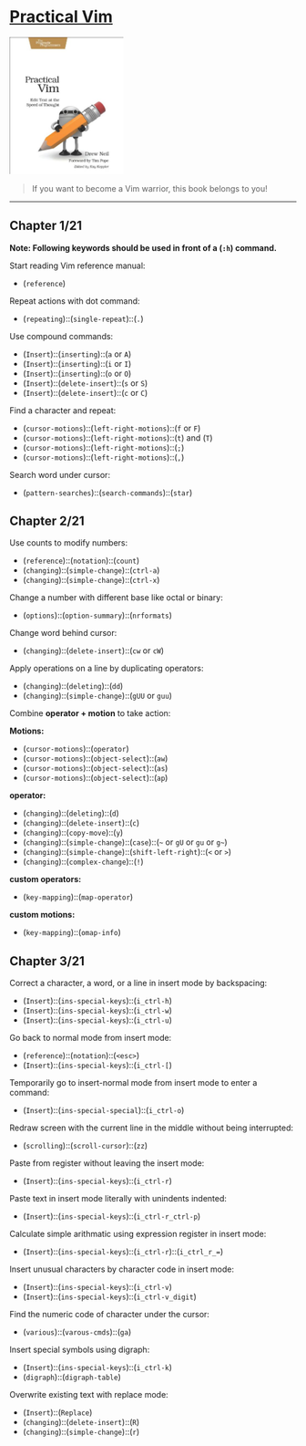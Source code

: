 # [Practical Vim](https://www.amazon.com/Practical-Vim-Thought-Pragmatic-Programmers/dp/1934356980/ref=sr_1_3?crid=3U5TSBECCZ34&keywords=practical+vim&qid=1659248704&sprefix=practical+%2Caps%2C654&sr=8-3)
<img alt="9781934356982" src="../covers/9781934356982.jpg" width="200"/>

> If you want to become a Vim warrior, this book belongs to you!

- - -

## Chapter 1/21

**Note: Following keywords should be used in front of a (`:h`) command.**

Start reading Vim reference manual:

* (`reference`)

Repeat actions with dot command:

* (`repeating`)::(`single-repeat`)::(`.`)

Use compound commands:

* (`Insert`)::(`inserting`)::(`a` or `A`)
* (`Insert`)::(`inserting`)::(`i` or `I`)
* (`Insert`)::(`inserting`)::(`o` or `O`)
* (`Insert`)::(`delete-insert`)::(`s` or `S`)
* (`Insert`)::(`delete-insert`)::(`c` or `C`)

Find a character and repeat:

* (`cursor-motions`)::(`left-right-motions`)::(`f` or `F`)
* (`cursor-motions`)::(`left-right-motions`)::(`t`) and (`T`)
* (`cursor-motions`)::(`left-right-motions`)::(`;`)
* (`cursor-motions`)::(`left-right-motions`)::(`,`)

Search word under cursor:

* (`pattern-searches`)::(`search-commands`)::(`star`)

## Chapter 2/21

Use counts to modify numbers:

* (`reference`)::(`notation`)::(`count`)
* (`changing`)::(`simple-change`)::(`ctrl-a`)
* (`changing`)::(`simple-change`)::(`ctrl-x`)

Change a number with different base like octal or binary:

* (`options`)::(`option-summary`)::(`nrformats`)

Change word behind cursor:

* (`changing`)::(`delete-insert`)::(`cw` or `cW`)

Apply operations on a line by duplicating operators:

* (`changing`)::(`deleting`)::(`dd`)
* (`changing`)::(`simple-change`)::(`gUU` or `guu`)

Combine **operator + motion** to take action:

**Motions:**

* (`cursor-motions`)::(`operator`)
* (`cursor-motions`)::(`object-select`)::(`aw`)
* (`cursor-motions`)::(`object-select`)::(`as`)
* (`cursor-motions`)::(`object-select`)::(`ap`)

**operator:**

* (`changing`)::(`deleting`)::(`d`)
* (`changing`)::(`delete-insert`)::(`c`)
* (`changing`)::(`copy-move`)::(`y`)
* (`changing`)::(`simple-change`)::(`case`)::(`~` or `gU` or `gu` or `g~`)
* (`changing`)::(`simple-change`)::(`shift-left-right`)::(`<` or `>`)
* (`changing`)::(`complex-change`)::(`!`)

**custom operators:**

* (`key-mapping`)::(`map-operator`)

**custom motions:**

* (`key-mapping`)::(`omap-info`)

## Chapter 3/21

Correct a character, a word, or a line in insert mode by backspacing:

* (`Insert`)::(`ins-special-keys`)::(`i_ctrl-h`)
* (`Insert`)::(`ins-special-keys`)::(`i_ctrl-w`)
* (`Insert`)::(`ins-special-keys`)::(`i_ctrl-u`)

Go back to normal mode from insert mode:

* (`reference`)::(`notation`)::(`<esc>`)
* (`Insert`)::(`ins-special-keys`)::(`i_ctrl-[`)

Temporarily go to insert-normal mode from insert mode to enter a command:

* (`Insert`)::(`ins-special-special`)::(`i_ctrl-o`)

Redraw screen with the current line in the middle without being interrupted:

* (`scrolling`)::(`scroll-cursor`)::(`zz`)

Paste from register without leaving the insert mode:

* (`Insert`)::(`ins-special-keys`)::(`i_ctrl-r`)

Paste text in insert mode literally with unindents indented:

* (`Insert`)::(`ins-special-keys`)::(`i_ctrl-r_ctrl-p`)

Calculate simple arithmatic using expression register in insert mode:

* (`Insert`)::(`ins-special-keys`)::(`i_ctrl-r`)::(`i_ctrl_r_=`)

Insert unusual characters by character code in insert mode:

* (`Insert`)::(`ins-special-keys`)::(`i_ctrl-v`)
* (`Insert`)::(`ins-special-keys`)::(`i_ctrl-v_digit`)

Find the numeric code of character under the cursor:

* (`various`)::(`varous-cmds`)::(`ga`)

Insert special symbols using digraph:

* (`Insert`)::(`ins-special-keys`)::(`i_ctrl-k`)
* (`digraph`)::(`digraph-table`)

Overwrite existing text with replace mode:

* (`Insert`)::(`Replace`)
* (`changing`)::(`delete-insert`)::(`R`)
* (`changing`)::(`simple-change`)::(`r`)
